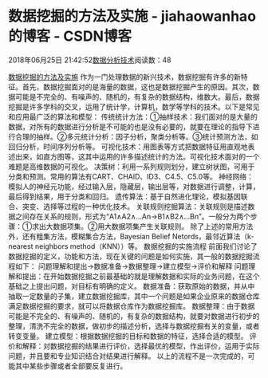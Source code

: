 
# 数据挖掘的方法及实施 - jiahaowanhao的博客 - CSDN博客


2018年06月25日 21:42:52[数据分析技术](https://me.csdn.net/jiahaowanhao)阅读数：48


[数据挖掘的方法及实施](http://cda.pinggu.org/view/25922.html)
作为一门处理数据的新兴技术，数据挖掘有许多的新特征。首先，数据挖掘面对的是海量的数据，这也是数据挖掘产生的原因。其次，数据可能是不完全的、有噪声的、随机的，有复杂的数据结构，维数大。最后，数据挖掘是许多学科的交叉，运用了统计学，计算机，数学等学科的技术。以下是常见和应用最广泛的算法和模型：
传统统计方法：①抽样技术：我们面对的是大量的数据，对所有的数据进行分析是不可能的也是没有必要的，就要在理论的指导下进行合理的抽样。②多元统计分析：因子分析，聚类分析等。③统计预测方法，如回归分析，时间序列分析等。
可视化技术：用图表等方式把数据特征用直观地表述出来，如直方图等，这其中运用的许多描述统计的方法。可视化技术面对的一个难题是高维数据的可视化。
决策树：利用一系列规则划分，建立树状图，可用于分类和预测。常用的算法有CART、CHAID、ID3、C4.5、C5.0等。
神经网络：模拟人的神经元功能，经过输入层，隐藏层，输出层等，对数据进行调整，计算，最后得到结果，用于分类和回归。
遗传算法：基于自然进化理论，模拟基因联合、突变、选择等过程的一种优化技术。
关联规则挖掘算法：关联规则是描述数据之间存在关系的规则，形式为“A1∧A2∧…An→B1∧B2∧…Bn”。一般分为两个步骤：①求出大数据项集。②用大数据项集产生关联规则。
除了上述的常用方法外，还有粗集方法，模糊集合方法，Bayesian Belief Netords，最邻近算法（k-nearest neighbors method（KNN））等。
数据挖掘的实施流程
前面我们讨论了数据挖掘的定义，功能和方法，现在关键的问题是如何实施，其一般的数据挖掘流程如下：
问题理解和提出→数据准备→数据整理→建立模型→评价和解释
问题理解和提出：在开始数据挖掘之前最基础的就是理解数据和实际的业务问题，在这个基础之上提出问题，对目标有明确的定义。
数据准备：获取原始的数据，并从中抽取一定数量的子集，建立数据挖掘库，其中一个问题是如果企业原来的数据仓库满足数据挖掘的要求，就可以将数据仓库作为数据挖掘库。
数据整理：由于数据可能是不完全的、有噪声的、随机的，有复杂的数掘结构，就要对数据进行初步的整理，清洗不完全的数据，做初步的描述分析，选择与数据挖掘有关的变量，或者转变变量。
建立模型：根据数据挖掘的目标和数据的特征，选择合适的模型。
评价和解释：对数据挖掘的结果进行评价，选择最优的模型，作出评价，运用于实际问题，并且要和专业知识结合对结果进行解释。
以上的流程不是一次完成的，可能其中某些步骤或者全部要反复进行。


